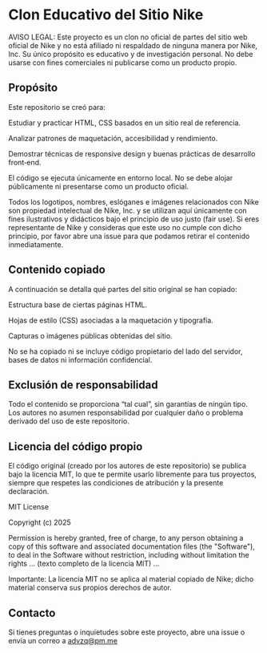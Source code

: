 # Clon Educativo del Sitio Nike

AVISO LEGAL: Este proyecto es un clon no oficial de partes del sitio web oficial de Nike y no está afiliado ni respaldado de ninguna manera por Nike, Inc. Su único propósito es educativo y de investigación personal. No debe usarse con fines comerciales ni publicarse como un producto propio.

## Propósito

Este repositorio se creó para:

Estudiar y practicar HTML, CSS basados en un sitio real de referencia.

Analizar patrones de maquetación, accesibilidad y rendimiento.

Demostrar técnicas de responsive design y buenas prácticas de desarrollo front‑end.

El código se ejecuta únicamente en entorno local. No se debe alojar públicamente ni presentarse como un producto oficial.

Todos los logotipos, nombres, eslóganes e imágenes relacionados con Nike son propiedad intelectual de Nike, Inc. y se utilizan aquí únicamente con fines ilustrativos y didácticos bajo el principio de uso justo (fair use). Si eres representante de Nike y consideras que este uso no cumple con dicho principio, por favor abre una issue para que podamos retirar el contenido inmediatamente.

## Contenido copiado

A continuación se detalla qué partes del sitio original se han copiado:

Estructura base de ciertas páginas HTML.

Hojas de estilo (CSS) asociadas a la maquetación y tipografía.

Capturas o imágenes públicas obtenidas del sitio.

No se ha copiado ni se incluye código propietario del lado del servidor, bases de datos ni información confidencial.

## Exclusión de responsabilidad

Todo el contenido se proporciona “tal cual”, sin garantías de ningún tipo. Los autores no asumen responsabilidad por cualquier daño o problema derivado del uso de este repositorio.

## Licencia del código propio

El código original (creado por los autores de este repositorio) se publica bajo la licencia MIT, lo que te permite usarlo libremente para tus proyectos, siempre que respetes las condiciones de atribución y la presente declaración.

MIT License

Copyright (c) 2025 

Permission is hereby granted, free of charge, to any person obtaining a copy
of this software and associated documentation files (the "Software"), to deal
in the Software without restriction, including without limitation the rights
... (texto completo de la licencia MIT) ...

Importante: La licencia MIT no se aplica al material copiado de Nike; dicho material conserva sus propios derechos de autor.

## Contacto

Si tienes preguntas o inquietudes sobre este proyecto, abre una issue o envía un correo a advzq@pm.me



